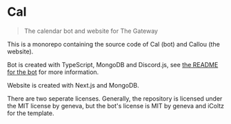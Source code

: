 # Cal

> The calendar bot and website for The Gateway

This is a monorepo containing the source code of Cal (bot) and Callou (the website).

Bot is created with TypeScript, MongoDB and Discord.js, see [the README for the bot](bot/README.md) for more information.

Website is created with Next.js and MongoDB.

There are two seperate licenses. Generally, the repository is licensed under the MIT license by geneva, but the bot's license is MIT by geneva and iColtz for the template.
